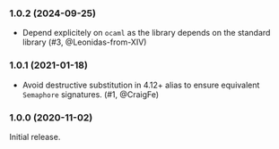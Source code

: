 ### 1.0.2 (2024-09-25)

- Depend explicitely on `ocaml` as the library depends on the 
  standard library (#3, @Leonidas-from-XIV)

### 1.0.1 (2021-01-18)

- Avoid destructive substitution in 4.12+ alias to ensure equivalent
  `Semaphore` signatures. (#1, @CraigFe)

### 1.0.0 (2020-11-02)

Initial release.
